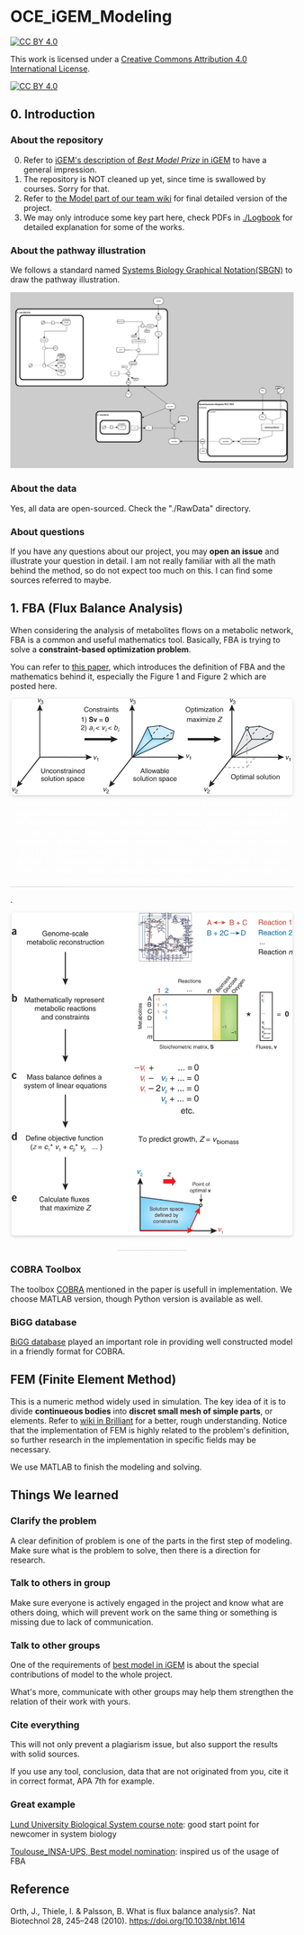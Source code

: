 # OCE_iGEM_Modeling

[![CC BY 4.0][cc-by-shield]][cc-by]

This work is licensed under a
[Creative Commons Attribution 4.0 International License][cc-by].

[![CC BY 4.0][cc-by-image]][cc-by]

[cc-by]: http://creativecommons.org/licenses/by/4.0/
[cc-by-image]: https://i.creativecommons.org/l/by/4.0/88x31.png
[cc-by-shield]: https://img.shields.io/badge/License-CC%20BY%204.0-lightgrey.svg

## 0. Introduction

### About the repository

0. Refer to [iGEM's description of *Best Model Prize* in iGEM](https://2023.igem.wiki/example/model) to have a general impression.
1. The repository is NOT cleaned up yet, since time is swallowed by courses. Sorry for that.
2. Refer to [the Model part of our team wiki](https://2023.igem.wiki/sustech-oce/model) for final detailed version of the project.
3. We may only introduce some key part here, check PDFs in [./Logbook](https://github.com/etherealgemini/OCE_iGEM_Modeling/tree/main/Logbook) for detailed explanation for some of the works.

### About the pathway illustration

We follows a standard named [Systems Biology Graphical Notation(SBGN)](https://sbgn.github.io/) to draw the pathway illustration.

![full_path_20231008](./Graph/full_path_20231008.jpg)

### About the data

Yes, all data are open-sourced. Check the "./RawData" directory.

### About questions

If you have any questions about our project, you may **open an issue** and illustrate your question in detail. I am not really familiar with all the math behind the method, so do not expect too much on this.
I can find some sources referred to maybe.

## 1. FBA (Flux Balance Analysis)

When considering the analysis of metabolites flows on a metabolic network, FBA is a common and useful mathematics tool. Basically, FBA is trying to solve a **constraint-based optimization problem**.

You can refer to [this paper](https://www.nature.com/articles/nbt.1614), which introduces the definition of FBA and the mathematics behind it, especially the Figure 1 and Figure 2 which are posted here.

<center>
    <img width="500" style="border-radius: 0.3125em;
    box-shadow: 0 2px 4px 0 rgba(34,36,38,.12),0 2px 10px 0 rgba(34,36,38,.08);"
    src="./README_graph/what_is_fba_fig1.png">
    <br>
    <div style="color:orange; border-bottom: 1px solid #d9d9d9;
    display: inline-block;
    color: #fff;
    padding: 3px;">With no constraints, the flux distribution of a biological network may lie at any point in a solution space. When mass balance constraints imposed by the stoichiometric matrix S (labeled 1) and capacity constraints imposed by the lower and upper bounds (ai and bi) (labeled 2) are applied to a network, it defines an allowable solution space. The network may acquire any flux distribution within this space, but points outside this space are denied by the constraints. Through optimization of an objective function, FBA can identify a single optimal flux distribution that lies on the edge of the allowable solution space. (Orth et al., 2010)</div>
</center>

.
<center>
    <img width="500" style="border-radius: 0.3125em;
    box-shadow: 0 2px 4px 0 rgba(34,36,38,.12),0 2px 10px 0 rgba(34,36,38,.08);"
    src="./README_graph/what_is_fba_fig2.png">
    <br>
    <div style="color:orange; border-bottom: 1px solid #d9d9d9;
    display: inline-block;
    color: #fff;
    padding: 3px;">(Orth et al., 2010)</div>
</center>

### COBRA Toolbox

The toolbox [COBRA](https://opencobra.github.io/cobratoolbox/latest/index.html) mentioned in the paper is usefull in implementation. We choose MATLAB version, though Python version is available as well.

### BiGG database

[BiGG database](http://bigg.ucsd.edu/) played an important role in providing well constructed model in a friendly format for COBRA.

## FEM (Finite Element Method)

This is a numeric method widely used in simulation. The key idea of it is to divide **continueous bodies** into **discret small mesh of simple parts**, or elements. Refer to [wiki in Brilliant](https://brilliant.org/wiki/finite-elements/) for a better, rough understanding. Notice that the implementation of FEM is highly related to the problem's definition, so further research in the implementation in specific fields may be necessary.

We use MATLAB to finish the modeling and solving.

## Things We learned

### Clarify the problem

A clear definition of problem is one of the parts in the first step of modeling. Make sure what is the problem to solve, then there is a direction for research.

### Talk to others in group

Make sure everyone is actively engaged in the project and know what are others doing, which will prevent work on the same thing or something is missing due to lack of communication.

### Talk to other groups

One of the requirements of [best model in iGEM](https://2023.igem.wiki/example/model) is about the special contributions of model to the whole project.

What's more, communicate with other groups may help them strengthen the relation of their work with yours.

### Cite everything

This will not only prevent a plagiarism issue, but also support the results with solid sources.

If you use any tool, conclusion, data that are not originated from you, cite it in correct format, APA 7th for example.

### Great example

[Lund University Biological System course note](http://home.thep.lu.se/~henrik/tek292/lectureNotes.pdf): good start point for newcomer in system biology

[Toulouse_INSA-UPS, Best model nomination](https://2021.igem.org/Team:Toulouse_INSA-UPS/Model): inspired us of the usage of FBA

## Reference

Orth, J., Thiele, I. & Palsson, B. What is flux balance analysis?. Nat Biotechnol 28, 245–248 (2010). https://doi.org/10.1038/nbt.1614
